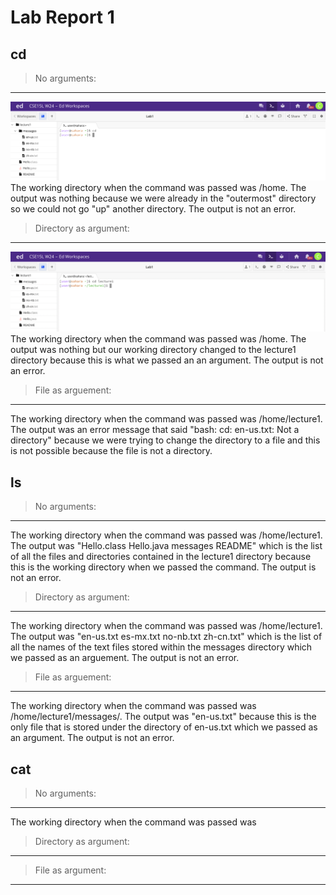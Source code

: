 # Lab Report 1

## cd
> No arguments:
---
![Image](cd_noArgs1.png)
The working directory when the command was passed was /home. The output was nothing because we were already in the "outermost" directory so we could not go "up" another directory. The output is not an error.

> Directory as argument:
---
![Image](cd_noArgs.png)
The working directory when the command was passed was /home. The output was nothing but our working directory changed to the lecture1 directory because this is what we passed an an argument. The output is not an error.

> File as arguement:
---
The working directory when the command was passed was /home/lecture1. The output was an error message that said "bash: cd: en-us.txt: Not a directory" because we were trying to change the directory to a file and this is not possible because the file is not a directory.

## ls
> No arguments:
---
The working directory when the command was passed was /home/lecture1. The output was "Hello.class  Hello.java  messages  README" which is the list of all the files and directories contained in the lecture1 directory because this is the working directory when we passed the command. The output is not an error.

> Directory as argument:
---
The working directory when the command was passed was /home/lecture1. The output was "en-us.txt  es-mx.txt  no-nb.txt  zh-cn.txt" which is the list of all the names of the text files stored within the messages directory which we passed as an arguement. The output is not an error.

> File as arguement:
---
The working directory when the command was passed was /home/lecture1/messages/. The output was "en-us.txt" because this is the only file that is stored under the directory of en-us.txt which we passed as an argument. The output is not an error.

## cat
> No arguments:
---
The working directory when the command was passed was 

> Directory as argument:
---

> File as argument:
---
